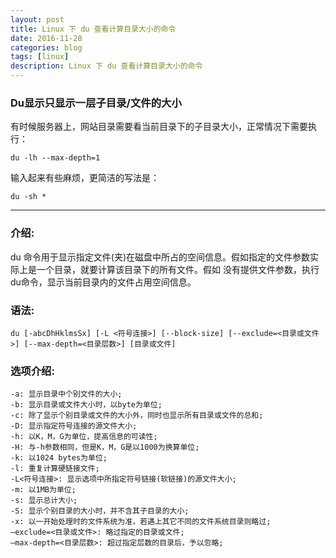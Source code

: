 ```yaml
---
layout: post
title: Linux 下 du 查看计算目录大小的命令
date: 2016-11-28
categories: blog
tags: [linux]
description: Linux 下 du 查看计算目录大小的命令
---
```


### Du显示只显示一层子目录/文件的大小

有时候服务器上，网站目录需要看当前目录下的子目录大小，正常情况下需要执行：

`du -lh --max-depth=1`

输入起来有些麻烦，更简洁的写法是：

`du -sh *`

---

### 介绍:

du 命令用于显示指定文件(夹)在磁盘中所占的空间信息。假如指定的文件参数实际上是一个目录，就要计算该目录下的所有文件。假如 没有提供文件参数，执行du命令，显示当前目录内的文件占用空间信息。

### 语法:

`du [-abcDhHklmsSx] [-L <符号连接>] [--block-size] [--exclude=<目录或文件>] [--max-depth=<目录层数>] [目录或文件]`

### 选项介绍:

    -a: 显示目录中个别文件的大小;
    -b: 显示目录或文件大小时，以byte为单位;
    -c: 除了显示个别目录或文件的大小外，同时也显示所有目录或文件的总和;
    -D: 显示指定符号连接的源文件大小;
    -h: 以K，M，G为单位，提高信息的可读性;
    -H: 与-h参数相同，但是K，M，G是以1000为换算单位;
    -k: 以1024 bytes为单位;
    -l: 重复计算硬链接文件;
    -L<符号连接>: 显示选项中所指定符号链接(软链接)的源文件大小;
    -m: 以1MB为单位;
    -s: 显示总计大小;
    -S: 显示个别目录的大小时，并不含其子目录的大小;
    -x: 以一开始处理时的文件系统为准，若遇上其它不同的文件系统目录则略过;
    –exclude=<目录或文件>: 略过指定的目录或文件;
    –max-depth=<目录层数>: 超过指定层数的目录后，予以忽略;